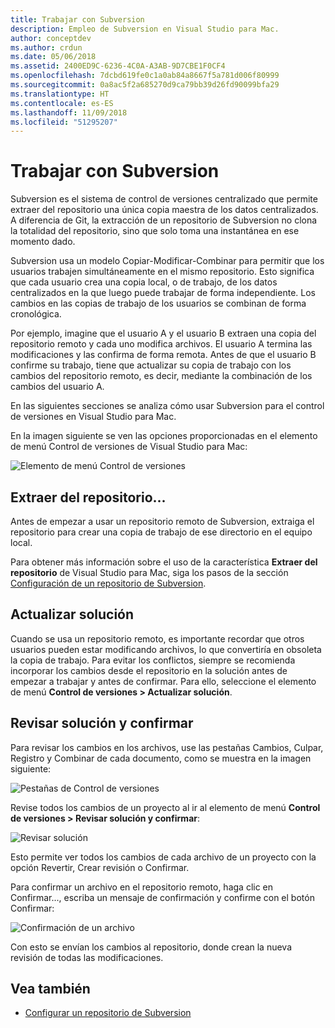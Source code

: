 ```yaml
---
title: Trabajar con Subversion
description: Empleo de Subversion en Visual Studio para Mac.
author: conceptdev
ms.author: crdun
ms.date: 05/06/2018
ms.assetid: 2400ED9C-6236-4C0A-A3AB-9D7CBE1F0CF4
ms.openlocfilehash: 7dcbd619fe0c1a0ab84a8667f5a781d006f80999
ms.sourcegitcommit: 0a8ac5f2a685270d9ca79bb39d26fd90099bfa29
ms.translationtype: HT
ms.contentlocale: es-ES
ms.lasthandoff: 11/09/2018
ms.locfileid: "51295207"
---
```

# <a name="working-with-subversion"></a>Trabajar con Subversion

Subversion es el sistema de control de versiones centralizado que permite extraer del repositorio una única copia maestra de los datos centralizados. A diferencia de Git, la extracción de un repositorio de Subversion no clona la totalidad del repositorio, sino que solo toma una instantánea en ese momento dado.

Subversion usa un modelo Copiar-Modificar-Combinar para permitir que los usuarios trabajen simultáneamente en el mismo repositorio. Esto significa que cada usuario crea una copia local, o de trabajo, de los datos centralizados en la que luego puede trabajar de forma independiente. Los cambios en las copias de trabajo de los usuarios se combinan de forma cronológica.

Por ejemplo, imagine que el usuario A y el usuario B extraen una copia del repositorio remoto y cada uno modifica archivos. El usuario A termina las modificaciones y las confirma de forma remota. Antes de que el usuario B confirme su trabajo, tiene que actualizar su copia de trabajo con los cambios del repositorio remoto, es decir, mediante la combinación de los cambios del usuario A.

En las siguientes secciones se analiza cómo usar Subversion para el control de versiones en Visual Studio para Mac.

En la imagen siguiente se ven las opciones proporcionadas en el elemento de menú Control de versiones de Visual Studio para Mac:

![Elemento de menú Control de versiones](media/version-control-svnVersionControlMenu.png)

## <a name="checkout"></a>Extraer del repositorio...

Antes de empezar a usar un repositorio remoto de Subversion, extraiga el repositorio para crear una copia de trabajo de ese directorio en el equipo local.

Para obtener más información sobre el uso de la característica **Extraer del repositorio** de Visual Studio para Mac, siga los pasos de la sección [Configuración de un repositorio de Subversion](set-up-subversion-repository.md).

## <a name="update-solution"></a>Actualizar solución

Cuando se usa un repositorio remoto, es importante recordar que otros usuarios pueden estar modificando archivos, lo que convertiría en obsoleta la copia de trabajo. Para evitar los conflictos, siempre se recomienda incorporar los cambios desde el repositorio en la solución antes de empezar a trabajar y antes de confirmar. Para ello, seleccione el elemento de menú **Control de versiones > Actualizar solución**.

## <a name="review-solution-and-commit"></a>Revisar solución y confirmar

Para revisar los cambios en los archivos, use las pestañas Cambios, Culpar, Registro y Combinar de cada documento, como se muestra en la imagen siguiente:

![Pestañas de Control de versiones](media/version-control-vcTabs.png)

Revise todos los cambios de un proyecto al ir al elemento de menú **Control de versiones > Revisar solución y confirmar**:

![Revisar solución](media/version-control-vcStatus.png)

Esto permite ver todos los cambios de cada archivo de un proyecto con la opción Revertir, Crear revisión o Confirmar.

Para confirmar un archivo en el repositorio remoto, haga clic en Confirmar..., escriba un mensaje de confirmación y confirme con el botón Confirmar:

![Confirmación de un archivo](media/version-control-svnCommit.png)

Con esto se envían los cambios al repositorio, donde crean la nueva revisión de todas las modificaciones.

## <a name="see-also"></a>Vea también

- [Configurar un repositorio de Subversion](set-up-subversion-repository.md)
